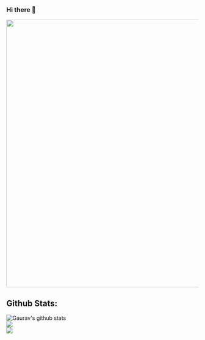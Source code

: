### Hi there 👋

<!--
**ctrl-gaurav/ctrl-gaurav** is a ✨ _special_ ✨ repository because its `README.md` (this file) appears on your GitHub profile.

Here are some ideas to get you started:

- 🔭 I’m currently working on ...
- 🌱 I’m currently learning ...
- 👯 I’m looking to collaborate on ...
- 🤔 I’m looking for help with ...
- 💬 Ask me about ...
- 📫 How to reach me: ...
- 😄 Pronouns: ...
- ⚡ Fun fact: ...
-->

<!-- <img src="https://media.giphy.com/media/NHvv0Bo3oGq1eTBDd1/giphy.gif" width="900"> -->
<img src="https://github.com/ctrl-gaurav/ctrl-gaurav/blob/main/Images/AI.gif" width="700">


## Github Stats:


<!-- ![Gaurav's GitHub stats](https://github-readme-stats.vercel.app/api?username=ctrl-gaurav&theme=midnight-purple&show_icons=true) -->

<img align="center" src="https://github-readme-stats.vercel.app/api?username=ctrl-gaurav&show_icons=true&theme=tokyonight&line_height=27" alt="Gaurav's github stats" />
<br>

<img align="center" src="https://github-readme-streak-stats.herokuapp.com/?user=ctrl-gaurav&theme=tokyonight&line_height=35" />

<br>

<img align="center" src="https://github-readme-stats.vercel.app/api/top-langs/?username=ctrl-gaurav&layout=compact&theme=tokyonight&count_private=true" />
